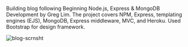 Building blog following Beginning Node.js, Express & MongoDB Development by Greg Lim. The project covers NPM, Express, templating engines (EJS), MongoDB, Express middleware, MVC, and Heroku. Used Bootstrap for design framework. 

![blog-scrnsht](https://user-images.githubusercontent.com/25141715/155159179-f87a8707-e887-496c-b10e-99406297f85c.JPG)
